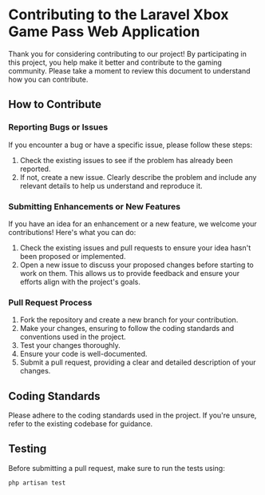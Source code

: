 # Contributing to the Laravel Xbox Game Pass Web Application

Thank you for considering contributing to our project! By participating in this project, you help make it better and contribute to the gaming community. Please take a moment to review this document to understand how you can contribute.

## How to Contribute

### Reporting Bugs or Issues

If you encounter a bug or have a specific issue, please follow these steps:

1. Check the existing issues to see if the problem has already been reported.
2. If not, create a new issue. Clearly describe the problem and include any relevant details to help us understand and reproduce it.

### Submitting Enhancements or New Features

If you have an idea for an enhancement or a new feature, we welcome your contributions! Here's what you can do:

1. Check the existing issues and pull requests to ensure your idea hasn't been proposed or implemented.
2. Open a new issue to discuss your proposed changes before starting to work on them. This allows us to provide feedback and ensure your efforts align with the project's goals.

### Pull Request Process

1. Fork the repository and create a new branch for your contribution.
2. Make your changes, ensuring to follow the coding standards and conventions used in the project.
3. Test your changes thoroughly.
4. Ensure your code is well-documented.
5. Submit a pull request, providing a clear and detailed description of your changes.

## Coding Standards

Please adhere to the coding standards used in the project. If you're unsure, refer to the existing codebase for guidance.

## Testing

Before submitting a pull request, make sure to run the tests using:

```bash
php artisan test
